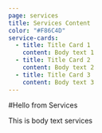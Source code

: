 ```yaml
---
page: services
title: Services Content
color: "#F86C4D"
service-cards:
  - title: Title Card 1
    content: Body text 1
  - title: Title Card 2
    content: Body text 2
  - title: Title Card 3
    content: Body text 3
---
```


#Hello from Services

This is body text services

